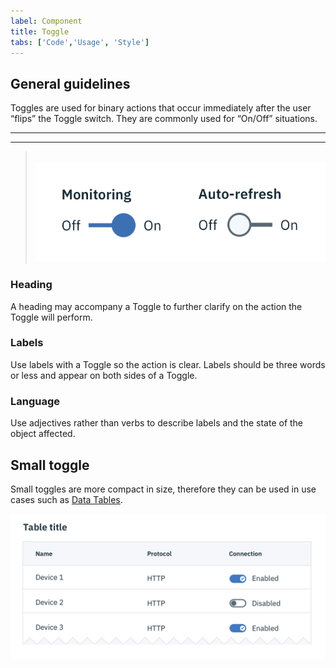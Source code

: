 ```yaml
---
label: Component
title: Toggle
tabs: ['Code','Usage', 'Style']
---
```


## General guidelines

Toggles are used for binary actions that occur immediately after the user “flips” the Toggle switch. They are commonly used for “On/Off” situations.

---
***
> 
![Toggle example](images/toggle-usage-1.png)

### Heading

A heading may accompany a Toggle to further clarify on the action the Toggle will perform.

### Labels

Use labels with a Toggle so the action is clear. Labels should be three words or less and appear on both sides of a Toggle.

### Language

Use adjectives rather than verbs to describe labels and the state of the object affected.


## Small toggle
Small toggles are more compact in size, therefore they can be used in use cases such as [Data Tables](/components/data-table/code).

![small toggle in a data table](images/toggle-usage-2.png)

